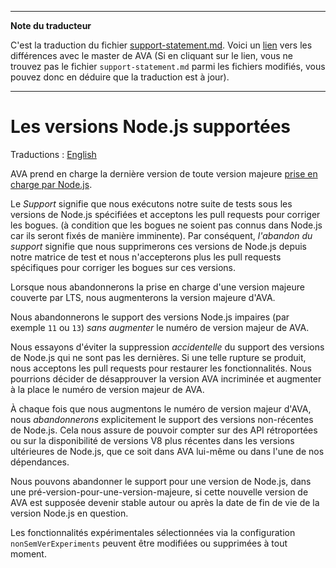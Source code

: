 ___
**Note du traducteur**

C'est la traduction du fichier [support-statement.md](https://github.com/avajs/ava/blob/main/docs/support-statement.md). Voici un [lien](https://github.com/avajs/ava/compare/ed32b8138c4e8e23bbe75ce7c945a4b5afffe1eb...master#diff-37d8e3b2a468fc951f0ab91473264dd1) vers les différences avec le master de AVA (Si en cliquant sur le lien, vous ne trouvez pas le fichier `support-statement.md` parmi les fichiers modifiés, vous pouvez donc en déduire que la traduction est à jour).
___
# Les versions Node.js supportées

Traductions : [English](https://github.com/avajs/ava/raw/main/docs/support-statement.md)

AVA prend en charge la dernière version de toute version majeure [prise en charge par Node.js](https://github.com/nodejs/Release#release-schedule).

Le *Support* signifie que nous exécutons notre suite de tests sous les versions de Node.js spécifiées et acceptons les pull requests pour corriger les bogues. (à condition que les bogues ne soient pas connus dans Node.js car ils seront fixés de manière imminente). Par conséquent, *l'abandon du support* signifie que nous supprimerons ces versions de Node.js depuis notre matrice de test et nous n'accepterons plus les pull requests spécifiques pour corriger les bogues sur ces versions.

Lorsque nous abandonnerons la prise en charge d'une version majeure couverte par LTS, nous augmenterons la version majeure d'AVA.

Nous abandonnerons le support des versions Node.js impaires (par exemple `11` ou `13`) *sans augmenter* le numéro de version majeur de AVA.

Nous essayons d'éviter la suppression *accidentelle* du support des versions de Node.js qui ne sont pas les dernières. Si une telle rupture se produit, nous acceptons les pull requests pour restaurer les fonctionnalités. Nous pourrions décider de désapprouver la version AVA incriminée et augmenter à la place le numéro de version majeur de AVA.

À chaque fois que nous augmentons le numéro de version majeur d'AVA, nous *abandonnerons* explicitement le support des versions non-récentes de Node.js. Cela nous assure de pouvoir compter sur des API rétroportées ou sur la disponibilité de versions V8 plus récentes dans les versions ultérieures de Node.js, que ce soit dans AVA lui-même ou dans l'une de nos dépendances.

Nous pouvons abandonner le support pour une version de Node.js, dans une pré-version-pour-une-version-majeure, si cette nouvelle version de AVA est supposée devenir stable autour ou après la date de fin de vie de la version Node.js en question.

Les fonctionnalités expérimentales sélectionnées via la configuration `nonSemVerExperiments` peuvent être modifiées ou supprimées à tout moment.
